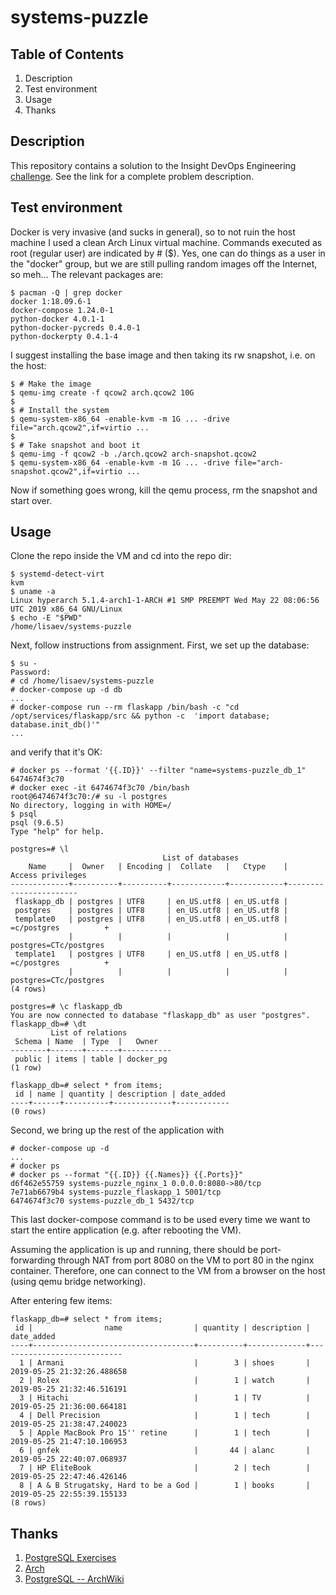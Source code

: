 # systems-puzzle

## Table of Contents
1. Description
2. Test environment
3. Usage
4. Thanks

## Description

This repository contains a solution to the Insight DevOps Engineering [challenge](https://github.com/InsightDataScience/systems-puzzle). See the link for a complete problem description.

## Test environment

Docker is very invasive (and sucks in general), so to not ruin the host machine I used a clean Arch Linux virtual machine. Commands executed as root (regular user) are indicated by # ($). Yes, one can do things as a user in the "docker" group, but we are still pulling random images off the Internet, so meh... The relevant packages are:
```
$ pacman -Q | grep docker
docker 1:18.09.6-1
docker-compose 1.24.0-1
python-docker 4.0.1-1
python-docker-pycreds 0.4.0-1
python-dockerpty 0.4.1-4
```
I suggest installing the base image and then taking its rw snapshot, i.e. on the host:
```
$ # Make the image
$ qemu-img create -f qcow2 arch.qcow2 10G
$ 
$ # Install the system
$ qemu-system-x86_64 -enable-kvm -m 1G ... -drive file="arch.qcow2",if=virtio ...
$
$ # Take snapshot and boot it
$ qemu-img -f qcow2 -b ./arch.qcow2 arch-snapshot.qcow2
$ qemu-system-x86_64 -enable-kvm -m 1G ... -drive file="arch-snapshot.qcow2",if=virtio ...
```
Now if something goes wrong, kill the qemu process, rm the snapshot and start over.

## Usage

Clone the repo inside the VM and cd into the repo dir:
```
$ systemd-detect-virt
kvm
$ uname -a
Linux hyperarch 5.1.4-arch1-1-ARCH #1 SMP PREEMPT Wed May 22 08:06:56 UTC 2019 x86_64 GNU/Linux
$ echo -E "$PWD"
/home/lisaev/systems-puzzle
```

Next, follow instructions from assignment. First, we set up the database:
```
$ su -
Password:
# cd /home/lisaev/systems-puzzle
# docker-compose up -d db
...
# docker-compose run --rm flaskapp /bin/bash -c "cd /opt/services/flaskapp/src && python -c  'import database; database.init_db()'"
...
```
and verify that it's OK:
```
# docker ps --format '{{.ID}}' --filter "name=systems-puzzle_db_1"
6474674f3c70
# docker exec -it 6474674f3c70 /bin/bash
root@6474674f3c70:/# su -l postgres
No directory, logging in with HOME=/
$ psql
psql (9.6.5)
Type "help" for help.

postgres=# \l
                                  List of databases
    Name     |  Owner   | Encoding |  Collate   |   Ctype    |   Access privileges   
-------------+----------+----------+------------+------------+-----------------------
 flaskapp_db | postgres | UTF8     | en_US.utf8 | en_US.utf8 | 
 postgres    | postgres | UTF8     | en_US.utf8 | en_US.utf8 | 
 template0   | postgres | UTF8     | en_US.utf8 | en_US.utf8 | =c/postgres          +
             |          |          |            |            | postgres=CTc/postgres
 template1   | postgres | UTF8     | en_US.utf8 | en_US.utf8 | =c/postgres          +
             |          |          |            |            | postgres=CTc/postgres
(4 rows)

postgres=# \c flaskapp_db
You are now connected to database "flaskapp_db" as user "postgres".
flaskapp_db=# \dt
         List of relations
 Schema | Name  | Type  |   Owner   
--------+-------+-------+-----------
 public | items | table | docker_pg
(1 row)

flaskapp_db=# select * from items;
 id | name | quantity | description | date_added 
----+------+----------+-------------+------------
(0 rows)
```
Second, we bring up the rest of the application with
```
# docker-compose up -d
...
# docker ps
# docker ps --format "{{.ID}} {{.Names}} {{.Ports}}"
d6f462e55759 systems-puzzle_nginx_1 0.0.0.0:8080->80/tcp
7e71ab6679b4 systems-puzzle_flaskapp_1 5001/tcp
6474674f3c70 systems-puzzle_db_1 5432/tcp
```
This last docker-compose command is to be used every time we want to start the entire application (e.g. after rebooting the VM).

Assuming the application is up and running, there should be port-forwarding through NAT from port 8080 on the VM to port 80 in the nginx container. Therefore, one can connect to the VM from a browser on the host (using qemu bridge networking).

After entering few items:
```
flaskapp_db=# select * from items;
 id |                name                | quantity | description |         date_added         
----+------------------------------------+----------+-------------+----------------------------
  1 | Armani                             |        3 | shoes       | 2019-05-25 21:32:26.488658
  2 | Rolex                              |        1 | watch       | 2019-05-25 21:32:46.516191
  3 | Hitachi                            |        1 | TV          | 2019-05-25 21:36:00.664181
  4 | Dell Precision                     |        1 | tech        | 2019-05-25 21:38:47.240023
  5 | Apple MacBook Pro 15'' retine      |        1 | tech        | 2019-05-25 21:47:10.106953
  6 | gnfek                              |       44 | alanc       | 2019-05-25 22:40:07.068937
  7 | HP EliteBook                       |        2 | tech        | 2019-05-25 22:47:46.426146
  8 | A & B Strugatsky, Hard to be a God |        1 | books       | 2019-05-25 22:55:39.155133
(8 rows)
```

## Thanks

1. [PostgreSQL Exercises](https://pgexercises.com/questions/basic/selectall.html)
2. [Arch](https://www.archlinux.org)
3. [PostgreSQL -- ArchWiki](https://wiki.archlinux.org/index.php/PostgreSQL)

